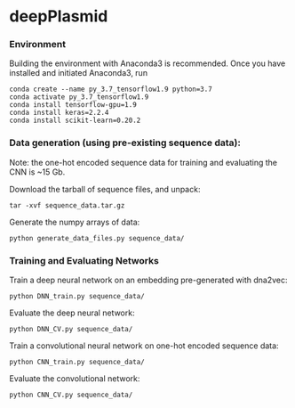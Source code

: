 # deepPlasmid

### Environment

Building the environment with Anaconda3 is recommended. Once you have installed and initiated Anaconda3, run

    conda create --name py_3.7_tensorflow1.9 python=3.7
    conda activate py_3.7_tensorflow1.9
    conda install tensorflow-gpu=1.9
    conda install keras=2.2.4
    conda install scikit-learn=0.20.2

### Data generation (using pre-existing sequence data):

Note: the one-hot encoded sequence data for training and evaluating the CNN is ~15 Gb. 

Download the tarball of sequence files, and unpack:

    tar -xvf sequence_data.tar.gz

Generate the numpy arrays of data:

    python generate_data_files.py sequence_data/
  
### Training and Evaluating Networks
  
Train a deep neural network on an embedding pre-generated with dna2vec:

    python DNN_train.py sequence_data/
  
Evaluate the deep neural network:

    python DNN_CV.py sequence_data/
  
Train a convolutional neural network on one-hot encoded sequence data:

    python CNN_train.py sequence_data/
  
Evaluate the convolutional network:

    python CNN_CV.py sequence_data/

